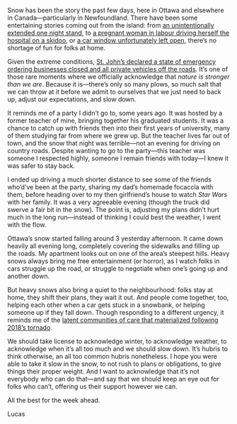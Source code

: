 Snow has been the story the past few days, here in Ottawa and elsewhere in Canada—particularly in Newfoundland. There have been some entertaining stories coming out from the island: from [an unintentionally extended one night stand](https://twitter.com/NurseyShift/status/1218193663072907265), to [a pregnant woman in labour driving herself the hospital on a skidoo](https://twitter.com/markcritch/status/1218298569184153601), or [a car window unfortunately left open](https://twitter.com/kscSharpe/status/1218582844886392834), there’s no shortage of fun for folks at home.

Given the extreme conditions, [St. John’s declared a state of emergency ordering businesses closed and all private vehicles off the roads](http://www.stjohns.ca/media-release/state-emergency-declared). It’s one of those rare moments where we officially acknowledge that _nature is stronger than we are_. Because it is—there’s only so many plows, so much salt that we can throw at it before we admit to ourselves that we just need to back up, adjust our expectations, and slow down.

It reminds me of a party I didn’t go to, some years ago. It was hosted by a former teacher of mine, bringing together his graduated students. It was a chance to catch up with friends then into their first years of university, many of them studying far from where we grew up. But the teacher lives far out of town, and the snow that night was terrible—not an evening for driving on country roads. Despite wanting to go to the party—this teacher was someone I respected highly, someone I remain friends with today—I knew it was safer to stay back. 

I ended up driving a much shorter distance to see some of the friends who’d’ve been at the party, sharing my dad’s homemade focaccia with them, before heading over to my then girlfriend’s house to watch _Star Wars_ with her family. It was a very agreeable evening (though the truck did swerve a fair bit in the snow). The point is, adjusting my plans didn’t hurt much in the long run—instead of thinking I could best the weather, I went with the flow.

Ottawa’s snow started falling around 3 yesterday afternoon. It came down heavily all evening long, completely covering the sidewalks and filling up the roads. My apartment looks out on one of the area’s steepest hills. Heavy snows always bring me free entertainment (or horror), as I watch folks in cars struggle up the road, or struggle to negotiate when one’s going up and another down.

But heavy snows also bring a quiet to the neighbourhood: folks stay at home, they shift their plans, they wait it out. And people come together, too, helping each other when a car gets stuck in a snowbank, or helping someone up if they fall down. Though responding to a different urgency, it reminds me of the [latent communities of care that materialized following 2018’s tornado](https://lucascherkewski.com/hit-and-miss/55-communities-of-care/).

We should take license to acknowledge winter, to acknowledge weather, to acknowledge when it’s all too much and we should slow down. It’s hubris to think otherwise, an all too common hubris nonetheless. I hope you were able to take it slow in the snow, to not rush to plans or obligations, to give things their proper weight. And I want to acknowledge that it’s not everybody who can do that—and say that we should keep an eye out for folks who can’t, offering us their support however we can.

All the best for the week ahead.

Lucas